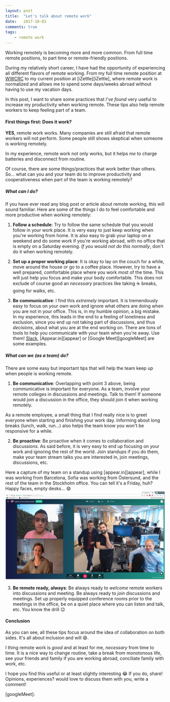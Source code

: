```yaml
---
layout: post
title:  "Let's talk about remote work"
date:   2017-10-03
comments: true
tags:
    - remote work
---
```

Working remotely is becoming more and more common. From full time remote
positions, to part time or remote-friendly positions.

During my relatively short career, I have had the opportunity of experiencing
all different flavors of remote working. From my full time remote position at
[WWCRC][WWCRC] to my current position at [iZettle][iZettle], where remote work is normalized and
allows me to spend some days/weeks abroad without having to use my vacation days.

<!--more-->

In this post, I want to share some practices that _I've found_ very useful to increase
my productivity when working remote. These tips also help remote workers to keep
feeling part of a team.

#### First things first: Does it work?

**YES**, remote work works. Many companies are still afraid that remote workers will
not perform. Some people still shows skeptical when someone is working remotely.

In my experience, remote work not only works, but it helps _me_ to charge batteries
and disconnect from routine.

Of course, there are some things/practices that work better than others. So... what
can you and your team do to improve productivity and cooperativeness when part
of the team is working remotely?

##### What can I do?
If you have ever read any blog post or article about remote working, this will
sound familiar. Here are some of the things I do to feel comfortable and more
productive when working remotely:

1. **Follow a schedule**: Try to follow the same schedule that you would follow in your
work place. It is very easy to just keep working when you're working from home.
It is also easy to grab your laptop on a weekend and do some work if you're working
abroad, with no office that is empty on a Saturday evening. _If you would not do
this normally_, don't do it when working remotely.

2. **Set up a proper working place**: It is okay to lay on the couch for a while,
move around the house or go to a coffee place. However, try to have
a well prepared, comfortable place where you work most of the time. This will just
help you focus and make your body comfortable. This does not exclude of course
good an _necessary_ practices like taking :coffee: breaks, going for walks, etc.

3. **Be communicative**: I find this _extremely_ important. It is tremendously
easy to focus on your own work and ignore what others are doing when you are
not in your office. This is, in my humble opinion, a big mistake. In my experience,
this leads in the end to a feeling of loneliness and exclusion, since you end up
not taking part of discussions, and thus _decisions_, about what you are at the end working on.
There are tons of tools to help you communicate with your team when you're away.
Use them! [Slack][slack], [Appear.in][appear] or [Google Meet][googleMeet] are some examples.

##### What can we (as a team) do?
There are some easy but important tips that will help the team keep up when people
is working remote.

1. **Be communicative**: Overlapping with point 3 above, being
communicative is important for everyone. As a team, involve your remote colleges
in discussions and meetings. Talk to them! If someone would join a discussion in the office, they
should join it when working remotely.

  As a remote employee, a small thing that I find really nice is to greet everyone when starting
  and finishing your work day. Informing about long breaks (lunch, walk, run...)
  also helps the team know you won't be responsive for a while.

2. **Be proactive**: Be proactive when it comes to collaboration and discussions. As
said before, it is very easy to end up focusing on your work and ignoring the rest of the world.
Join standups if you do them, make your team stream talks you are interested in,
join meetings, discussions, etc.

Here a capture of my team on a standup using [appear.in][appear], while I was working from Barcelona, Sofia
was working from Östersund, and the rest of the team in the Stockholm office. You can tell it's a Friday, huh? Happy faces, empty desks... :smile:
![Remote standup](/images/lets-talk-remote/remote.png)

3. **Be remote ready, always**: Be always ready to _welcome_ remote workers into
discussions and meeting. Be always ready to _join_ discussions and meetings. Set
up properly equipped conference rooms prior to the meetings in the office, be on
a quiet place where you can listen and talk, etc. You know the drill :wink:

#### Conclusion
As you can see, all these tips focus around the idea of collaboration on both sides.
It's all about inclusion and will :smile:.

I thing remote work is _good_ and at least for me, _necessary_ from time to time.
It is a nice way to change routine, take a break from monotonous life, see your
friends and family if you are working abroad, conciliate family with work, etc.

I hope you find this useful or at least slightly interesting :joy: If you do, share!
Opinions, experiences? would love to discuss them with you, write a comment!

<!-- Links -->
[WWCRC]:
[iZettle]:
[slack]:
[appear]:
[googleMeet]:
